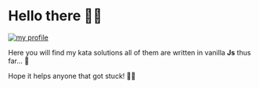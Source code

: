 # Hello there 👋🏼

<a href="https://www.codewars.com/users/RenierC">
  <img
    src="https://www.codewars.com/users/RenierC/badges/large"
    alt="my profile"
    target="_blank"
  />
</a>

Here you will find my kata solutions all of them are written in vanilla **Js** thus far... 👀

Hope it helps anyone that got stuck! 🙏🏼
